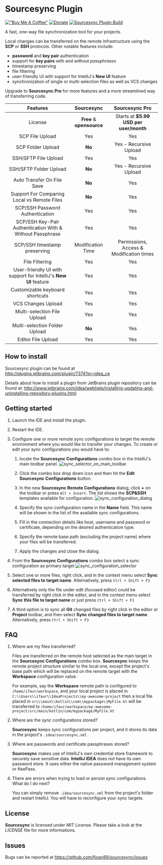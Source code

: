 # Sourcesync Plugin

[!["Buy Me A Coffee"](https://www.buymeacoffee.com/assets/img/custom_images/orange_img.png)](https://www.buymeacoffee.com/fioan89)
[![Donate](https://www.paypalobjects.com/en_US/i/btn/btn_donate_SM.gif)](https://www.paypal.com/cgi-bin/webscr?cmd=_s-xclick&hosted_button_id=W3SKYN2L99GMQ)
[![Sourcesync Plugin Build](https://github.com/fioan89/sourcesync/actions/workflows/build.yml/badge.svg)](https://github.com/fioan89/sourcesync/actions/workflows/build.yml)

<!-- Plugin description -->
A fast, one-way file synchronization tool for your projects.

Local changes can be transferred on the remote infrastructure using the **SCP** or **SSH** protocols.
Other notable features include:

* **password** and **key pair** authentication
* support for **key pairs** with and without *passphrases*
* timestamp preserving
* file filtering
* user-friendly UI with support for IntelliJ's **New UI** feature
* synchronization of single or multi-selection files as well as VCS changes

Upgrade to **Sourcesync Pro** for more features and a more streamlined way of transferring code.

|                            Features                             |        Sourcesync         |              Sourcesync Pro              |
|:---------------------------------------------------------------:|:-------------------------:|:----------------------------------------:|
|                             License                             | **Free** & **opensource** |  Starts at **$5.99 USD per user/month**  |
|                         SCP File Upload                         |            Yes            |                   Yes                    |
|                        SCP Folder Upload                        |          **No**           |          Yes - Recursive Upload          |
|                      SSH/SFTP File Upload                       |            Yes            |                   Yes                    |
|                     SSH/SFTP Folder Upload                      |          **No**           |          Yes - Recursive Upload          |
|                   Auto Transfer On File Save                    |          **No**           |                   Yes                    |
|           Support For Comparing Local vs Remote Files           |          **No**           |                   Yes                    |
|                 SCP/SSH Password Authentication                 |            Yes            |                   Yes                    |
|    SCP/SSH Key-Pair Authentication With & Without Passphrase    |            Yes            |                   Yes                    |
|                  SCP/SSH timestamp preserving                   |     Modification Time     | Permissions, Access & Modification times |
|                         File Filtering                          |            Yes            |                   Yes                    |
| User-friendly UI with support for IntelliJ's **New UI** feature |            Yes            |                   Yes                    |
|                 Customizable keyboard shortcuts                 |            Yes            |                   Yes                    |
|                       VCS Changes Upload                        |            Yes            |                   Yes                    |
|                   Multi-selection File Upload                   |            Yes            |                   Yes                    |
|                  Multi-selection Folder Upload                  |          **No**           |                   Yes                    |
|                       Editor File Upload                        |            Yes            |                   Yes                    |

<!-- Plugin description end -->

## How to install

Sourcesync plugin can be found at http://plugins.jetbrains.com/plugin/7374?pr=idea_ce

Details about how to install a plugin from JetBrains plugin repository can be found at:
http://www.jetbrains.com/idea/webhelp/installing-updating-and-uninstalling-repository-plugins.html

## Getting started

1. Launch the IDE and install the plugin.
2. Restart the IDE.
3. Configure one or more remote sync configurations to target the remote environment where
   you would like to transfer your changes. To create or edit your sync configurations you would have to:
   1. locate the **Sourcesync Configurations** combo box in the IntelliJ's main toolbar panel.
   ![sync_selector_on_main_toolbar](https://github.com/fioan89/sourcesync/assets/1479167/930d2f7c-7a2b-40fb-bed3-2f67852d1697)

   2. Click the combo box drop down icon and then hit the **Edit Sourcesync Configurations** button.
   3. In the new **Sourcesync Remote Configurations** dialog, click **+** on the toolbar or press `Alt + Insert`.
      The list shows the **SCP&SSH** templates available for configuration.
      ![sync_configuration_dialog](https://github.com/fioan89/sourcesync/assets/1479167/9dddbcb3-44ab-4f71-a702-34257f11db9f)

   4. Specify the sync configuration name in the **Name** field. This name will be shown in the list of the available sync configurations.
   5. Fill in the connection details like host, username and password or certificate, depending on the desired authentication type.
   6. Specify the remote base path (excluding the project name) where your files will be transferred.
   7. Apply the changes and close the dialog.
4. From the **Sourcesync Configurations** combo box select a sync configuration as primary target
![sync_configuration_selector](https://github.com/fioan89/sourcesync/assets/1479167/4bda6dda-3706-441b-9d35-e42b04e24b10)

6. Select one or more files, right click, and in the context menu select **Sync selected files to target name**. Alternatively, press `Ctrl + Shift + F2`
7. Alternatively only the file under edit (focused editor) could be transferred by right click in the editor, and in the context
   menu select **Sync this file to target name** or just press `Ctrl + Shift + F1`
7. A third option is to sync all **Git** changed files by right click in the editor or **Project** toolbar, and then select **Sync changed files to target name**. Alternatively, press `Ctrl + Shift + F3`

## FAQ

1. Where are my files transferred?

   Files are transferred on the remote host selected as the main target in the **Sourcesync Configurations** combo box. **Sourcesync** keeps the remote project structure similar
   to the local one, except the project's base path which will be replaced on the remote target with the **Workspace** configuration value.

   For example, say the **Workspace** remote path is configured to `/home/ifaur/workspace`, and your local project is placed in `C:\\Users\\ifaur\\IdeaProjects\\my-awesome-project`
   then a local file placed in `src\\main\\kotlin\\com\\mypackage\\MyFile.kt` will be transferred to `/home/ifaur/workspace/my-awesome-project/src/main/kotlin/com/mypackage/MyFile.kt`

2. Where are the sync configurations stored?

   **Sourcesync** keeps sync configurations per project, and it stores its data in the project's `.idea/sourcesync.xml`

3. Where are passwords and certificate passphrases stored?

   **Sourcesync** makes use of IntelliJ's own credential store framework to securely save sensitive data. **IntelliJ IDEA** does not have its own password store. It uses either the native password management system or KeePass.

4. There are errors when trying to load or persist sync configurations. What do I do next?

   You can simply remove `.idea/sourcesync.xml` from the project's folder and restart IntelliJ. You will have to reconfigure your sync targets.

## License

**Sourcesync** is licensed under MIT License. Please take a look at the *LICENSE* file for more informations.

## Issues

Bugs can be reported at https://github.com/fioan89/sourcesync/issues
